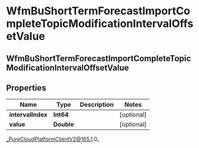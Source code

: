 # WfmBuShortTermForecastImportCompleteTopicModificationIntervalOffsetValue

## WfmBuShortTermForecastImportCompleteTopicModificationIntervalOffsetValue

## Properties

|Name | Type | Description | Notes|
|------------ | ------------- | ------------- | -------------|
| **intervalIndex** | **Int64** |  | [optional] |
| **value** | **Double** |  | [optional] |



_PureCloudPlatformClientV2@165.1.0_
